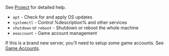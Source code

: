 See [Project](https:/http://github.com/rockfire-redmoon/iceee/) for detailed help.

 * `apt` - Check for and apply OS updates
 * `systemctl` - Control %description% and other services
 * `shutdown` or `reboot` - Shutdown or reboot the whole machine
 * `eeaccount` - Game account management

If this is a brand new server, you'll need to setup some game accounts. See 
[Game Accounts](https://github.com/rockfireredmoon/iceee/blob/master/Doc/ACCOUNTS.md).